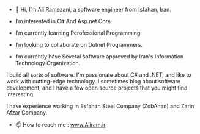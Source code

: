 - 👀 Hi, I’m Ali Ramezani, a software engineer from Isfahan, Iran.

- I’m interested in C# And Asp.net Core.
- I’m currently learning Perofessional Programming.
- I’m looking to collaborate on Dotnet Programmers.
- I’m currently have Several software approved by Iran's Information Technology Organization.

I build all sorts of software. I'm passionate about C# and .NET, and like to work with cutting-edge technology. I sometimes blog about software development, and I have a few open source projects that you might find interesting.

I have experience working in Esfahan Steel Company (ZobAhan) and Zarin Afzar Company.

- 📫 How to reach me : www.Aliram.ir

<!---
aliramir/aliramir is a ✨ special ✨ repository because its `README.md` (this file) appears on your GitHub profile.
You can click the Preview link to take a look at your changes.
--->
